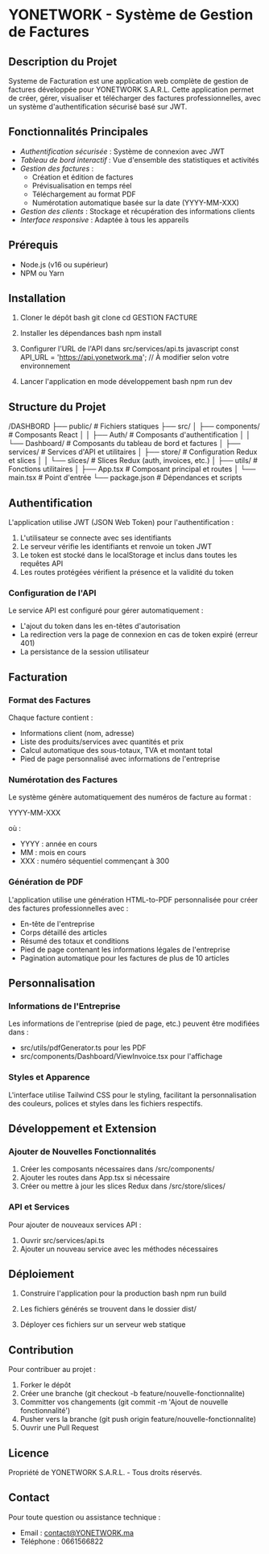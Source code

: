 # YONETWORK - Système de Gestion de Factures

## Description du Projet

Systeme de Facturation est une application web complète de gestion de factures développée pour YONETWORK S.A.R.L. Cette application permet de créer, gérer, visualiser et télécharger des factures professionnelles, avec un système d'authentification sécurisé basé sur JWT.

## Fonctionnalités Principales

- *Authentification sécurisée* : Système de connexion avec JWT
- *Tableau de bord interactif* : Vue d'ensemble des statistiques et activités
- *Gestion des factures* :
  - Création et édition de factures
  - Prévisualisation en temps réel
  - Téléchargement au format PDF
  - Numérotation automatique basée sur la date (YYYY-MM-XXX)
- *Gestion des clients* : Stockage et récupération des informations clients
- *Interface responsive* : Adaptée à tous les appareils

## Prérequis

- Node.js (v16 ou supérieur)
- NPM ou Yarn

## Installation

1. Cloner le dépôt bash
   git clone <url-du-repo>
   cd GESTION FACTURE
   

2. Installer les dépendances bash
   npm install
   

3. Configurer l'URL de l'API dans src/services/api.ts
   javascript const API_URL = 'https://api.yonetwork.ma'; // À modifier selon votre environnement
   

4. Lancer l'application en mode développement
   bash npm run dev
   

## Structure du Projet


/DASHBORD
├── public/            # Fichiers statiques
├── src/
│   ├── components/    # Composants React
│   │   ├── Auth/      # Composants d'authentification
│   │   └── Dashboard/ # Composants du tableau de bord et factures
│   ├── services/      # Services d'API et utilitaires
│   ├── store/         # Configuration Redux et slices
│   │   └── slices/    # Slices Redux (auth, invoices, etc.)
│   ├── utils/         # Fonctions utilitaires
│   ├── App.tsx        # Composant principal et routes
│   └── main.tsx       # Point d'entrée
└── package.json       # Dépendances et scripts


## Authentification

L'application utilise JWT (JSON Web Token) pour l'authentification :

1. L'utilisateur se connecte avec ses identifiants
2. Le serveur vérifie les identifiants et renvoie un token JWT
3. Le token est stocké dans le localStorage et inclus dans toutes les requêtes API
4. Les routes protégées vérifient la présence et la validité du token

### Configuration de l'API

Le service API est configuré pour gérer automatiquement :
- L'ajout du token dans les en-têtes d'autorisation
- La redirection vers la page de connexion en cas de token expiré (erreur 401)
- La persistance de la session utilisateur

## Facturation

### Format des Factures

Chaque facture contient :
- Informations client (nom, adresse)
- Liste des produits/services avec quantités et prix
- Calcul automatique des sous-totaux, TVA et montant total
- Pied de page personnalisé avec informations de l'entreprise

### Numérotation des Factures

Le système génère automatiquement des numéros de facture au format :

YYYY-MM-XXX

où :
- YYYY : année en cours
- MM : mois en cours
- XXX : numéro séquentiel commençant à 300

### Génération de PDF

L'application utilise une génération HTML-to-PDF personnalisée pour créer des factures professionnelles avec :
- En-tête de l'entreprise
- Corps détaillé des articles
- Résumé des totaux et conditions
- Pied de page contenant les informations légales de l'entreprise
- Pagination automatique pour les factures de plus de 10 articles

## Personnalisation

### Informations de l'Entreprise

Les informations de l'entreprise (pied de page, etc.) peuvent être modifiées dans :
- src/utils/pdfGenerator.ts pour les PDF
- src/components/Dashboard/ViewInvoice.tsx pour l'affichage

### Styles et Apparence

L'interface utilise Tailwind CSS pour le styling, facilitant la personnalisation des couleurs, polices et styles dans les fichiers respectifs.

## Développement et Extension

### Ajouter de Nouvelles Fonctionnalités

1. Créer les composants nécessaires dans /src/components/
2. Ajouter les routes dans App.tsx si nécessaire
3. Créer ou mettre à jour les slices Redux dans /src/store/slices/

### API et Services

Pour ajouter de nouveaux services API :
1. Ouvrir src/services/api.ts
2. Ajouter un nouveau service avec les méthodes nécessaires

## Déploiement

1. Construire l'application pour la production
   bash
   npm run build
   

2. Les fichiers générés se trouvent dans le dossier dist/

3. Déployer ces fichiers sur un serveur web statique

## Contribution

Pour contribuer au projet :
1. Forker le dépôt
2. Créer une branche (git checkout -b feature/nouvelle-fonctionnalite)
3. Committer vos changements (git commit -m 'Ajout de nouvelle fonctionnalité')
4. Pusher vers la branche (git push origin feature/nouvelle-fonctionnalite)
5. Ouvrir une Pull Request

## Licence

Propriété de YONETWORK S.A.R.L. - Tous droits réservés.

## Contact

Pour toute question ou assistance technique :
- Email : contact@YONETWORK.ma
- Téléphone : 0661566822
